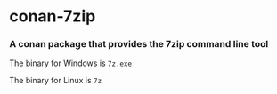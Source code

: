 # conan-7zip

### A conan package that provides the 7zip command line tool

The binary for Windows is `7z.exe`

The binary for Linux is `7z`
